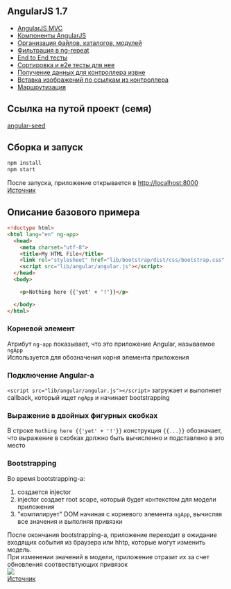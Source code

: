 ## AngularJS 1.7
* [AngularJS MVC](5.3.1.%20AngularJS%20MVC/5.3.1.%20AngularJS%20MVC.md)
* [Компоненты AngularJS](5.3.2.%20Компоненты%20AngularJS/5.3.2.%20Компоненты%20AngularJS.md)
* [Организация файлов, каталогов, модулей](5.3.3.%20Организация%20файлов,%20каталогов,%20модулей/5.3.3.%20Организация%20файлов,%20каталогов,%20модулей.md)
* [Фильтрация в ng-repeat](5.3.4.%20Фильтрация%20в%20ng-repeat/5.3.4.%20Фильтрация%20в%20ng-repeat.md)
* [End to End тесты](5.3.5.%20End%20to%20End%20Тесты/5.3.5.%20End%20to%20End%20Тесты.md)
* [Сортировка и e2e тесты для нее](5.3.6.%20Сортировка%20и%20e2e%20тесты%20для%20нее/5.3.6.%20Сортировка%20и%20e2e%20тесты%20для%20нее.md)
* [Получение данных для контроллера извне](5.3.7.%20Получение%20данных%20для%20контроллера%20извне/5.3.7.%20Получение%20данных%20для%20контроллера%20извне.md)
* [Вставка изображений по ссылкам из контроллера](5.3.8.%20Вставка%20изображений%20по%20ссылкам%20из%20контроллера/5.3.8.%20Вставка%20изображений%20по%20ссылкам%20из%20контроллера.md)
* [Маршрутизация](AngularJSRouting)

## Ссылка на путой проект (семя)
[angular-seed](https://github.com/angular/angular-seed)

## Сборка и запуск
```sh
npm install
npm start
```
После запуска, приложение открывается в [http://localhost:8000](http://localhost:8000)<br/>
[Источник](https://code.angularjs.org/1.7.9/docs/tutorial)

## Описание базового примера
```html
<!doctype html>
<html lang="en" ng-app>
  <head>
    <meta charset="utf-8">
    <title>My HTML File</title>
    <link rel="stylesheet" href="lib/bootstrap/dist/css/bootstrap.css" />
    <script src="lib/angular/angular.js"></script>
  </head>
  <body>

    <p>Nothing here {{'yet' + '!'}}</p>

  </body>
</html>
```
### Корневой элемент <html ng-app>
Атрибут `ng-app` показывает, что это приложение Angular, называемое `ngApp`<br/>
Используется для обозначения корня элемента приложения<br/>

### Подключение Angular-а
`<script src="lib/angular/angular.js"></script>` загружает и выполняет callback, который ищет `ngApp` и начинает bootstrapping<br/>

### Выражение в двойных фигурных скобках
В строке `Nothing here {{'yet' + '!'}}` конструкция `{{...}}` обозначает, что выражение в скобках должно быть вычисленно и подставлено в это место<br/>

### Bootstrapping
Во время bootstrapping-а:
1. создается injector
1. injector создает root scope, который будет контекстом для модели приложения
1. "компилирует" DOM начиная с корневого элемента `ngApp`, вычисляя все значения и выполняя привязки

После окончания bootstrapping-а, приложение переходит в ожидание входящих события из браузера или hhtp, которые могут изменить модель.<br/>
При изменении значений в модели, приложение отразит их за счет обновления соотвествтующих привязок<br/>
![](https://code.angularjs.org/1.7.9/docs/img/tutorial/tutorial_00.png)<br/>
[Источник](https://code.angularjs.org/1.7.9/docs/tutorial/step_00)
